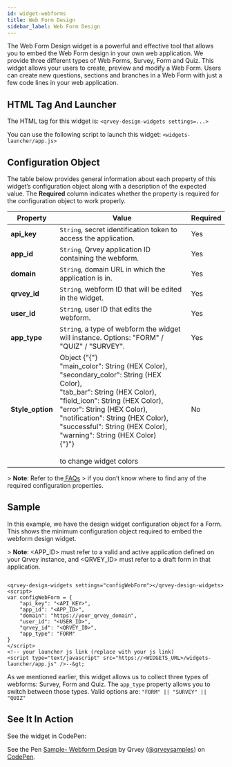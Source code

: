 ```yaml
---
id: widget-webforms
title: Web Form Design
sidebar_label: Web Form Design
---
```

<div style={{textAlign: "justify"}}>

The Web Form Design widget is a powerful and effective tool that allows you to embed the Web Form design in your own web application. We provide three different types of Web Forms, Survey, Form and Quiz. 
This widget allows your users to create, preview and modify a Web Form. Users can create new questions, sections and branches in a Web Form with just a few code lines in your web application. 

## HTML Tag And Launcher

The HTML tag for this widget is: 
`<qrvey-design-widgets settings=...>`

You can use the following script to launch this widget:
`<widgets-launcher/app.js>`

## Configuration Object

The table below provides general information about each property of this widget’s configuration object along with a description of the expected value. The **Required** column indicates whether the property is required for the configuration object to work properly.

| **Property**     | **Value**                                                                                                                                                                                                                                                                                                                                           | **Required** |
| ---------------- | --------------------------------------------------------------------------------------------------------------------------------------------------------------------------------------------------------------------------------------------------------------------------------------------------------------------------------------------------- | ------------ |
| **api_key**      | `String`, secret identification token to access the application.                                                                                                                                                                                                                                                                             | Yes          |
| **app_id**       | `String`, Qrvey application ID containing the webform.                                                                                                                                                                                                                                                                                       | Yes          |
| **domain**       | `String`, domain URL in which the application is in.                                                                                                                                                                                                                                                                                         | Yes          |
| **qrvey_id**     | `String`, webform ID that will be edited in the widget.                                                                                                                                                                                                                                                                                      | Yes          |
| **user_id**      | `String`, user ID that edits the webform.                                                                                                                                                                                                                                                                                                    | Yes          |
| **app_type**     | `String`, a type of webform the widget will instance. Options: "FORM" / "QUIZ" / "SURVEY".                                                                                                                                                                                                                                                   | Yes          |
| **Style_option** | Object {"{"}<br />"main_color": String (HEX Color),<br />"secondary_color": String (HEX Color),<br />"tab_bar": String (HEX Color),<br /> "field_icon": String (HEX Color),<br />"error": String (HEX Color),<br />"notification": String (HEX Color),<br />"successful": String (HEX Color), <br />"warning": String (HEX Color)<br /> {"}"} <br /><br />to change widget colors | No           |

&gt; **Note**: Refer to the<a href="/docs/faqs/faqs-intro/"> FAQs</a>
&gt; if you don’t know where to find any of the required configuration properties. 

## Sample

In this example, we have the design widget configuration object for a Form. This shows the minimum configuration object required to embed the webform design widget. 

&gt; **Note**: &lt;APP_ID&gt; must refer to a valid and active application defined on your Qrvey instance, and &lt;QRVEY_ID&gt; must refer to a draft form in that application.

```

<qrvey-design-widgets settings="configWebForm"></qrvey-design-widgets><script>
var configWebForm = {
    "api_key": "<API_KEY>",
    "app_id": "<APP_ID>",
    "domain": "https://your_qrvey_domain",
    "user_id": "<USER_ID>",
    "qrvey_id": "<QRVEY_ID>",
    "app_type": "FORM"
}
</script>
<!-- your launcher js link (replace with your js link) 
<script type="text/javascript" src="https://<WIDGETS_URL>/widgets-launcher/app.js" />--&gt;

```

As we mentioned earlier, this widget allows us to collect three types of webforms: Survey, Form and Quiz. The `app_type` property allows you to switch between those types. Valid options are: `"FORM" || "SURVEY" || "QUIZ"`

## See It In Action

See the widget in CodePen:

   <p className="codepen" data-height="838" data-theme-id="light" data-default-tab="result" data-user="qrveysamples" data-slug-hash="KKzWYXE" style={{height: "265px", boxSizing: "border-box", display: "flex", alignItems: "center", justifyContent: "center", border: "2px solid", margin: "1em 0", padding: "1em"}} data-pen-title="Sample- Webform Design">
      <span>See the Pen <a href="https://codepen.io/qrveysamples/pen/KKzWYXE">
      Sample- Webform Design</a> by Qrvey (<a href="https://codepen.io/qrveysamples">@qrveysamples</a>)
      on <a href="https://codepen.io">CodePen</a>.</span>
    </p>
    <script async={true} src="https://static.codepen.io/assets/embed/ei.js" />
</div>